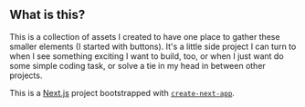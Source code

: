 ## What is this?

This is a collection of assets I created to have one place to gather these smaller elements (I started with buttons). It's a little side project I can turn to when I see something exciting I want to build, too, or when I just want do some simple coding task, or solve a tie in my head in between other projects.

This is a [Next.js](https://nextjs.org/) project bootstrapped with [`create-next-app`](https://github.com/vercel/next.js/tree/canary/packages/create-next-app).
